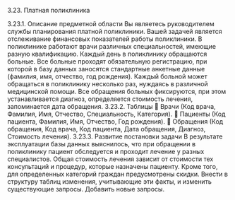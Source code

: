 3.23. Платная поликлиника

3.23.1. Описание предметной области
Вы являетесь руководителем службы планирования платной поликлиники. Вашей
задачей является отслеживание финансовых показателей работы поликлиники.
В поликлинике работают врачи различных специальностей, имеющие разную
квалификацию. Каждый день в поликлинику обращаются больные. Все больные
проходят обязательную регистрацию, при которой в базу данных заносятся
стандартные анкетные данные (фамилия, имя, отчество, год рождения). Каждый
больной может обращаться в поликлинику несколько раз, нуждаясь в различной
медицинской помощи. Все обращения больных фиксируются, при этом
устанавливается диагноз, определяется стоимость лечения, запоминается дата
обращения.
3.23.2. Таблицы
 Врачи (Код врача, Фамилия, Имя, Отчество, Специальность, Категория).
 Пациенты (Код пациента, Фамилия, Имя, Отчество, Год рождения).
 Обращения (Код обращения, Код врача, Код пациента, Дата обращения,
Диагноз, Стоимость лечения).
3.23.3. Развитие постановки задачи
В результате эксплуатации базы данных выяснилось, что при обращении в
поликлинику пациент обследуется и проходит лечение у разных специалистов. Общая
стоимость лечения зависит от стоимости тех консультаций и процедур, которые
назначены пациенту. Кроме того, для определенных категорий граждан
предусмотрены скидки.
Внести в структуру таблиц изменения, учитывающие эти факты, и изменить
существующие запросы. Добавить новые запросы.
